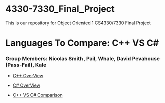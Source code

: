 # 4330-7330_Final_Project
This is our repository for Object Oriented 1 CS4330/7330 Final Project

# Languages To Compare:  C++ VS C#

### Group Members: Nicolas Smith, Pail, Whale, David Pevahouse (Pass-Fail), Kale

* [C++ OverView](https://github.com/nasz8f/4330-7330_Final_Project/blob/master/C%2B%2B.md)

* [C# OverView](https://github.com/nasz8f/4330-7330_Final_Project/blob/master/C%23.md)

* [C++ VS C# Comparison](https://github.com/nasz8f/4330-7330_Final_Project/blob/master/Comparison.md)
